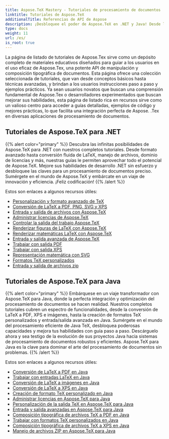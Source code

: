 ```yaml
---
title: Aspose.TeX Mastery - Tutoriales de procesamiento de documentos
linktitle: Tutoriales de Aspose.TeX
additionalTitle: Referencias de API de Aspose
description: ¡Desbloquee el poder de Aspose.TeX en .NET y Java! Desde la conversión de LaTeX hasta el formateo avanzado, estos tutoriales guían a los desarrolladores principiantes y profesionales. ¡Feliz codificación!
type: docs
weight: 11
url: /es/
is_root: true
---
```


La página de listado de tutoriales de Aspose.Tex sirve como un depósito completo de materiales educativos diseñados para guiar a los usuarios en el uso eficaz de Aspose.Tex, una potente API de manipulación y composición tipográfica de documentos. Esta página ofrece una colección seleccionada de tutoriales, que van desde conceptos básicos hasta técnicas avanzadas, y brindan a los usuarios instrucciones paso a paso y ejemplos prácticos. Ya sean usuarios novatos que buscan una comprensión fundamental de Aspose.Tex o desarrolladores experimentados que buscan mejorar sus habilidades, esta página de listado rica en recursos sirve como un valioso centro para acceder a guías detalladas, ejemplos de código y mejores prácticas, lo que facilita una integración perfecta de Aspose. .Tex en diversas aplicaciones de procesamiento de documentos.

## Tutoriales de Aspose.TeX para .NET
{{% alert color="primary" %}}
Descubra las infinitas posibilidades de Aspose.TeX para .NET con nuestros completos tutoriales. Desde formato avanzado hasta conversión fluida de LaTeX, manejo de archivos, dominio de licencias y más, nuestras guías le permiten aprovechar todo el potencial de Aspose.TeX. Mejore sus habilidades de desarrollo .NET sin esfuerzo y desbloquee las claves para un procesamiento de documentos preciso. Sumérgete en el mundo de Aspose.TeX y embárcate en un viaje de innovación y eficiencia. ¡Feliz codificación!
{{% /alert %}}

Estos son enlaces a algunos recursos útiles:
 
- [Personalización y formato avanzado de TeX](./net/advanced-formatting-and-customization/)
- [Conversión de LaTeX a PDF, PNG, SVG y XPS](./net/latex-conversion/)
- [Entrada y salida de archivos con Aspose.TeX](./net/file-input-output/)
- [Administrar licencias de Aspose.TeX](./net/licensing/)
- [Controlar la salida del trabajo Aspose.TeX](./net/job-output/)
- [Renderizar figuras de LaTeX con Aspose.TeX](./net/render-latex-figures/)
- [Renderizar matemáticas LaTeX con Aspose.TeX](./net/render-latex-math/)
- [Entrada y salida avanzada de Aspose.TeX](./net/advanced-io/)
- [Trabajar con salida PDF](./net/pdf-output/)
- [Trabajar con salida XPS](./net/xps-output/)
- [Representación matemática con SVG](./net/svg-math-rendering/)
- [Formatos TeX personalizados](./net/custom-tex-formats/)
- [Entrada y salida de archivos zip](./net/zip-file-io/)


## Tutoriales de Aspose.TeX para Java
{{% alert color="primary" %}}
Embárquese en un viaje transformador con Aspose.TeX para Java, donde la perfecta integración y optimización del procesamiento de documentos se hacen realidad. Nuestros completos tutoriales cubren un espectro de funcionalidades, desde la conversión de LaTeX a PDF, XPS e imágenes, hasta la creación de formatos TeX personalizados y entrada/salida avanzada en Java. Sumérgete en el mundo del procesamiento eficiente de Java TeX, desbloquea poderosas capacidades y mejora tus habilidades con guía paso a paso. Descárguelo ahora y sea testigo de la evolución de sus proyectos Java hacia sistemas de procesamiento de documentos robustos y eficientes. Aspose.TeX para Java es la clave para dominar el arte del procesamiento de documentos sin problemas.
{{% /alert %}}

Estos son enlaces a algunos recursos útiles:

- [Conversión de LaTeX a PDF en Java](./java/converting-lato-pdf/)
- [Trabajar con entradas LaTeX en Java](./java/working-with-lainputs/)
- [Conversión de LaTeX a imágenes en Java](./java/converting-lato-images/)
- [Conversión de LaTeX a XPS en Java](./java/converting-lato-xps/)
- [Creación de formato TeX personalizado en Java](./java/custom-format/)
- [Administrar licencias en Aspose.TeX para Java](./java/managing-licenses/)
- [Personalización de la salida TeX en Aspose.TeX para Java](./java/customizing-output/)
- [Entrada y salida avanzadas en Aspose.TeX para Java](./java/advanced-io/)
- [Composición tipográfica de archivos TeX a PDF en Java](./java/typesetting-tex-to-pdf/)
- [Trabajar con formatos TeX personalizados en Java](./java/custom-tex-formats/)
- [Composición tipográfica de archivos TeX a XPS en Java](./java/typesetting-tex-to-xps/)
- [Manejo de archivos ZIP en Aspose.TeX para Java](./java/zip-archives/)
